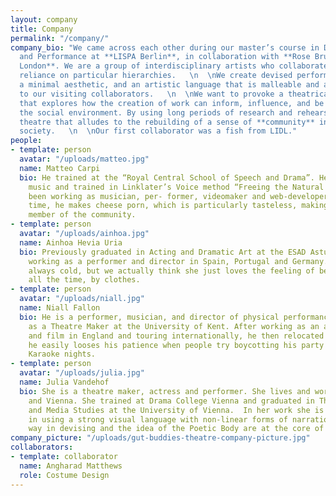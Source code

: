 ```yaml
---
layout: company
title: Company
permalink: "/company/"
company_bio: "We came across each other during our master’s course in Devising Theatre
  and Performance at **LISPA Berlin**, in collaboration with **Rose Bruford College
  London**. We are a group of interdisciplinary artists who collaborate without the
  reliance on particular hierarchies.   \n  \nWe create devised performances using
  a minimal aesthetic, and an artistic language that is malleable and accommodating
  to our visiting collaborators.   \n  \nWe want to provoke a theatrical experience
  that explores how the creation of work can inform, influence, and be affected by
  the social environment. By using long periods of research and rehearsal, we create
  theatre that alludes to the rebuilding of a sense of **community** in contemporary
  society.   \n  \nOur first collaborator was a fish from LIDL."
people:
- template: person
  avatar: "/uploads/matteo.jpg"
  name: Matteo Carpi
  bio: He trained at the “Royal Central School of Speech and Drama”. He also studied
    music and trained in Linklater’s Voice method “Freeing the Natural Voice”. He’s
    been working as musician, per- former, videomaker and web-developer. In his spare
    time, he makes cheese porn, which is particularly tasteless, making him a respectable
    member of the community.
- template: person
  avatar: "/uploads/ainhoa.jpg"
  name: Ainhoa Hevia Uria
  bio: Previously graduated in Acting and Dramatic Art at the ESAD Asturias, has been
    working as a performer and director in Spain, Portugal and Germany. She says she’s
    always cold, but we actually think she just loves the feeling of being hugged,
    all the time, by clothes.
- template: person
  avatar: "/uploads/niall.jpg"
  name: Niall Fallon
  bio: He is a performer, musician, and director of physical performance. He trained
    as a Theatre Maker at the University of Kent. After working as an actor for theatre
    and film in England and touring internationally, he then relocated to Berlin where
    he easily looses his patience when people try boycotting his party plans by proposing
    Karaoke nights.
- template: person
  avatar: "/uploads/julia.jpg"
  name: Julia Vandehof
  bio: She is a theatre maker, actress and performer. She lives and works in Berlin
    and Vienna. She trained at Drama College Vienna and graduated in Theatre, Film,
    and Media Studies at the University of Vienna.  In her work she is interested
    in using a strong visual language with non-linear forms of narration. A collaborative
    way in devising and the idea of the Poetic Body are at the core of her work.
company_picture: "/uploads/gut-buddies-theatre-company-picture.jpg"
collaborators:
- template: collaborator
  name: Angharad Matthews
  role: Costume Design
---
```

